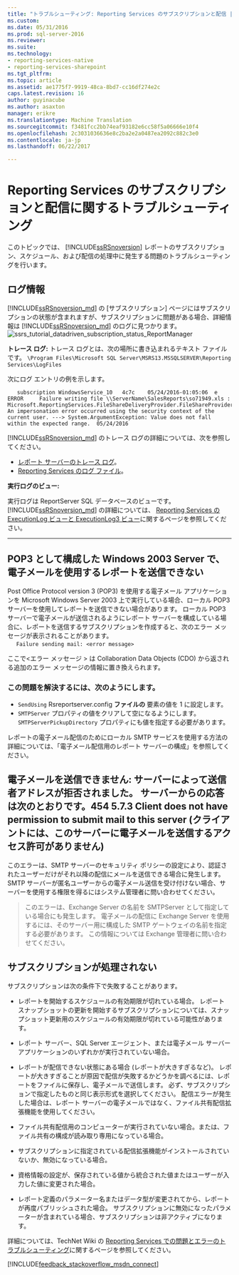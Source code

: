 ```yaml
---
title: "トラブルシューティング: Reporting Services のサブスクリプションと配信 |Microsoft ドキュメント"
ms.custom: 
ms.date: 05/31/2016
ms.prod: sql-server-2016
ms.reviewer: 
ms.suite: 
ms.technology:
- reporting-services-native
- reporting-services-sharepoint
ms.tgt_pltfrm: 
ms.topic: article
ms.assetid: ae1775f7-9919-48ca-8bd7-cc16df274e2c
caps.latest.revision: 16
author: guyinacube
ms.author: asaxton
manager: erikre
ms.translationtype: Machine Translation
ms.sourcegitcommit: f3481fcc2bb74eaf93182e6cc58f5a06666e10f4
ms.openlocfilehash: 2c3031036636e8c2ba2e2a0487ea2092c882c3e0
ms.contentlocale: ja-jp
ms.lasthandoff: 06/22/2017

---
```

# <a name="troubleshoot-reporting-services-subscriptions-and-delivery"></a>Reporting Services のサブスクリプションと配信に関するトラブルシューティング
  
    
このトピックでは、 [!INCLUDE[ssRSnoversion](../../includes/ssrsnoversion.md)] レポートのサブスクリプション、スケジュール、および配信の処理中に発生する問題のトラブルシューティングを行います。  
## <a name="log-information"></a>ログ情報
 
[!INCLUDE[ssRSnoversion_md](../../includes/ssrsnoversion-md.md)] の [サブスクリプション] ページにはサブスクリプションの状態が含まれますが、サブスクリプションに問題がある場合、詳細情報は [!INCLUDE[ssRSnoversion_md](../../includes/ssrsnoversion-md.md)] のログに見つかります。 
![ssrs_tutorial_datadriven_subscription_status_ReportManager](../../reporting-services/media/ssrs-tutorial-datadriven-subscription-status-reportmanager.png)

**トレース ログ:** トレース ログとは、次の場所に書き込まれるテキスト ファイルです。 `\Program Files\Microsoft SQL Server\MSRS13.MSSQLSERVER\Reporting Services\LogFiles`

次にログ エントリの例を示します。

```
   subscription WindowsService_10   4c7c    05/24/2016-01:05:06  e ERROR     Failure writing file \\ServerName\SalesReports\so71949.xls : Microsoft.ReportingServices.FileShareDeliveryProvider.FileShareProvider+NetworkErrorException: An impersonation error occurred using the security context of the current user. ---> System.ArgumentException: Value does not fall within the expected range.  05/24/2016
```
[!INCLUDE[ssRSnoversion_md](../../includes/ssrsnoversion-md.md)] のトレース ログの詳細については、次を参照してください。 
+ [レポート サーバーのトレース ログ](../../reporting-services/report-server/report-server-service-trace-log.md)。
+ [Reporting Services のログ ファイル](../../reporting-services/report-server/reporting-services-log-files-and-sources.md)。

**実行ログのビュー:**

実行ログは ReportServer SQL データベースのビューです。 [!INCLUDE[ssRSnoversion_md](../../includes/ssrsnoversion-md.md)] の詳細については、 [Reporting Services の ExecutionLog ビューと ExecutionLog3 ビュー](../../reporting-services/report-server/report-server-executionlog-and-the-executionlog3-view.md)に関するページを参照してください。  

----------
## <a name="unable-to-send-reports-using-e-mail-with-windows-server-2003-and-pop3"></a>POP3 として構成した Windows 2003 Server で、電子メールを使用するレポートを送信できない  
Post Office Protocol version 3 (POP3) を使用する電子メール アプリケーションを Microsoft Windows Server 2003 上で実行している場合、ローカル POP3 サーバーを使用してレポートを送信できない場合があります。 ローカル POP3 サーバーで電子メールが送信されるようにレポート サーバーを構成している場合に、レポートを送信するサブスクリプションを作成すると、次のエラー メッセージが表示されることがあります。  
&nbsp;&nbsp;&nbsp;&nbsp;&nbsp;`Failure sending mail: <error message>`  
  
ここで\<エラー メッセージ > は Collaboration Data Objects (CDO) から返される追加のエラー メッセージの情報に置き換えられます。  
  
### <a name="to-resolve-this-problem"></a>この問題を解決するには、次のようにします。  
* `SendUsing` Rsreportserver.config **ファイルの** 要素の値を 1 に設定します。  
* `SMTPServer` プロパティの値をクリアして空になるようにします。 `SMTPServerPickupDirectory` プロパティにも値を指定する必要があります。   
  
レポートの電子メール配信のためにローカル SMTP サービスを使用する方法の詳細については、「電子メール配信用のレポート サーバーの構成」を参照してください。  
  
## <a name="failure-sending-mail-the-server-rejected-the-sender-address-the-server-response-was-454-573-client-does-not-have-permission-to-submit-mail-to-this-server"></a>電子メールを送信できません: サーバーによって送信者アドレスが拒否されました。 サーバーからの応答は次のとおりです。454 5.7.3 Client does not have permission to submit mail to this server (クライアントには、このサーバーに電子メールを送信するアクセス許可がありません)  
このエラーは、SMTP サーバーのセキュリティ ポリシーの設定により、認証されたユーザーだけがそれ以降の配信にメールを送信できる場合に発生します。 SMTP サーバーが匿名ユーザーからの電子メール送信を受け付けない場合、サーバーを使用する権限を得るにはシステム管理者に問い合わせてください。  
> このエラーは、Exchange Server の名前を SMTPServer として指定している場合にも発生します。 電子メールの配信に Exchange Server を使用するには、そのサーバー用に構成した SMTP ゲートウェイの名前を指定する必要があります。 この情報については Exchange 管理者に問い合わせてください。  
  
## <a name="subscriptions-are-not-processing"></a>サブスクリプションが処理されない  
サブスクリプションは次の条件下で失敗することがあります。   
* レポートを開始するスケジュールの有効期限が切れている場合。 レポート スナップショットの更新を開始するサブスクリプションについては、スナップショット更新用のスケジュールの有効期限が切れている可能性があります。  
  
* レポート サーバー、SQL Server エージェント、または電子メール サーバー アプリケーションのいずれかが実行されていない場合。  
* レポートが配信できない状態にある場合 (レポートが大きすぎるなど)。 レポートが大きすぎることが原因で配信が失敗するかどうかを調べるには、レポートをファイルに保存し、電子メールで送信します。 必ず、サブスクリプションで指定したものと同じ表示形式を選択してください。 配信エラーが発生した場合は、レポート サーバーの電子メールではなく、ファイル共有配信拡張機能を使用してください。  
* ファイル共有配信用のコンピューターが実行されていない場合。または、ファイル共有の構成が読み取り専用になっている場合。  
* サブスクリプションに指定されている配信拡張機能がインストールされていないか、無効になっている場合。  
* 資格情報の設定が、保存されている値から統合された値またはユーザーが入力した値に変更された場合。  
* レポート定義のパラメーター名またはデータ型が変更されてから、レポートが再度パブリッシュされた場合。 サブスクリプションに無効になったパラメーターが含まれている場合、サブスクリプションは非アクティブになります。  
  
詳細については、TechNet Wiki の [Reporting Services での問題とエラーのトラブルシューティング](http://social.technet.microsoft.com/wiki/contents/articles/1633.ssrs-troubleshoot-issues-and-errors-with-reporting-services.aspx)に関するページを参照してください。  
  
  
    
  
  
  

[!INCLUDE[feedback_stackoverflow_msdn_connect](../../includes/feedback-stackoverflow-msdn-connect.md)]


